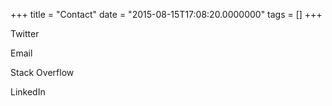+++
title = "Contact"
date = "2015-08-15T17:08:20.0000000"
tags = []
+++

Twitter

Email

Stack Overflow

LinkedIn